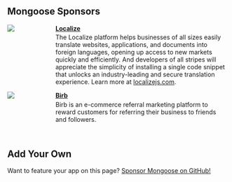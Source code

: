 ## Mongoose Sponsors

<div style="position: relative; margin-top: 1em;">
  <div style="position: absolute; width: 100px; height: 100px">
    <a href="https://localizejs.com/">
      <img src="//images.ctfassets.net/3ouphkrynjol/3mfb7HH2YowrPxX9C6ik6H/723034bcb4e99349663c4bc8223fb8b6/localizejs.com.png">
    </a>
  </div>
  <div style="padding-left: 110px; min-height: 100px">
    <h4 style="margin-top: 0.2em; margin-bottom: 0.25em;">
      <a href="https://localizejs.com/">
        Localize
      </a>
    </h4>
    The Localize platform helps businesses of all sizes easily translate websites, applications, and documents into foreign languages, opening up access to new markets quickly and efficiently. And developers of all stripes will appreciate the simplicity of installing a single code snippet that unlocks an industry-leading and secure translation experience. Learn more at <a href="https://localizejs.com">localizejs.com</a>.
  </div>
</div>

<div style="position: relative; margin-top: 1em;">
  <div style="position: absolute; width: 100px; height: 100px">
    <a href="https://birb.app/">
      <img src="//birb.app/wp-content/uploads/2021/07/cropped-white-filled-birb-1.png">
    </a>
  </div>
  <div style="padding-left: 110px; min-height: 100px">
    <h4 style="margin-top: 0.2em; margin-bottom: 0.25em;">
      <a href="https://birb.app/">
        Birb
      </a>
    </h4>
    Birb is an e-commerce referral marketing platform to reward customers for referring their business to friends and followers.
  </div>
</div>

## Add Your Own

Want to feature your app on this page?
[Sponsor Mongoose on GitHub!](https://github.com/sponsors/mongoosejs)